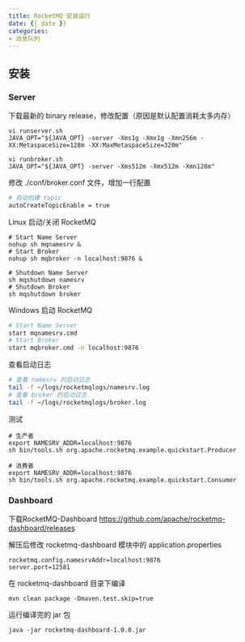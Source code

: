 ```yaml
---
title: RocketMQ 安装运行
date: {{ date }}
categories:
- 消息队列
---
```


## 安装

### Server

下载最新的 binary release，修改配置（原因是默认配置消耗太多内存）

```shell
vi runserver.sh
JAVA_OPT="${JAVA_OPT} -server -Xms1g -Xmx1g -Xmn256m -XX:MetaspaceSize=128m -XX:MaxMetaspaceSize=320m"

vi runbroker.sh
JAVA_OPT="${JAVA_OPT} -server -Xms512m -Xmx512m -Xmn128m"
```

修改 ./conf/broker.conf 文件，增加一行配置

```sh
# 自动创建 topic
autoCreateTopicEnable = true
```

Linux 启动/关闭 RocketMQ

```shell
# Start Name Server
nohup sh mqnamesrv &
# Start Broker
nohup sh mqbroker -n localhost:9876 &

# Shutdown Name Server
sh mqshutdown namesrv
# Shutdown Broker
sh mqshutdown broker
```

Windows 启动 RocketMQ

```sh
# Start Name Server
start mqnamesrv.cmd
# Start Broker
start mqbroker.cmd -n localhost:9876
```

查看启动日志

```sh
# 查看 namesrv 的启动日志
tail -f ~/logs/rocketmqlogs/namesrv.log
# 查看 broker 的启动日志
tail -f ~/logs/rocketmqlogs/broker.log
```

测试

```shell
# 生产者
export NAMESRV_ADDR=localhost:9876
sh bin/tools.sh org.apache.rocketmq.example.quickstart.Producer

# 消费者
export NAMESRV_ADDR=localhost:9876
sh bin/tools.sh org.apache.rocketmq.example.quickstart.Consumer
```

### Dashboard

下载RocketMQ-Dashboard https://github.com/apache/rocketmq-dashboard/releases

解压后修改 rocketmq-dashboard 模块中的 application.properties

```properties
rocketmq.config.namesrvAddr=localhost:9876
server.port=12581
```

在 rocketmq-dashboard 目录下编译

```shell
mvn clean package -Dmaven.test.skip=true
```

运行编译完的 jar 包

```shell
java -jar rocketmq-dashboard-1.0.0.jar
```
